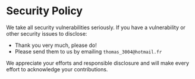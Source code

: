 # Security Policy

We take all security vulnerabilities seriously.
If you have a vulnerability or other security issues to disclose:

- Thank you very much, please do!
- Please send them to us by emailing `thomas_3004@hotmail.fr`

We appreciate your efforts and responsible disclosure and will make every effort to acknowledge your contributions.
